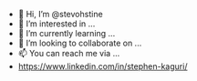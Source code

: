 - 👋 Hi, I’m @stevohstine
- 👀 I’m interested in ...
- 🌱 I’m currently learning ...
- 💞️ I’m looking to collaborate on ...
- 📫 You can reach me via ...
- https://www.linkedin.com/in/stephen-kaguri/

<!---
stevohstine/stevohstine is a ✨ special ✨ repository because its `README.md` (this file) appears on your GitHub profile.
You can click the Preview link to take a look at your changes.
--->
